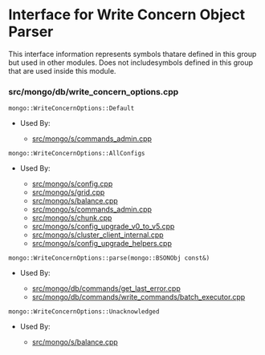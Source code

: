 
# Interface for Write Concern Object Parser
This interface information represents symbols thatare defined in this group but used in other modules.  Does not includesymbols defined in this group that are used inside this module.

### src/mongo/db/write\_concern\_options.cpp

<div></div>

    mongo::WriteConcernOptions::Default

- Used By:

    - [src/mongo/s/commands\_admin.cpp](../../../sharding/sharding)

<div></div>

    mongo::WriteConcernOptions::AllConfigs

- Used By:

    - [src/mongo/s/config.cpp](../../../sharding/sharding)
    - [src/mongo/s/grid.cpp](../../../sharding/sharding)
    - [src/mongo/s/balance.cpp](../../../sharding/sharding)
    - [src/mongo/s/commands\_admin.cpp](../../../sharding/sharding)
    - [src/mongo/s/chunk.cpp](../../../sharding/sharding)
    - [src/mongo/s/config\_upgrade\_v0\_to\_v5.cpp](../../../sharding/sharding)
    - [src/mongo/s/cluster\_client\_internal.cpp](../../../sharding/sharding)
    - [src/mongo/s/config\_upgrade\_helpers.cpp](../../../sharding/sharding)

<div></div>

    mongo::WriteConcernOptions::parse(mongo::BSONObj const&)

- Used By:

    - [src/mongo/db/commands/get\_last\_error.cpp](../../../queries/database\_commands)
    - [src/mongo/db/commands/write\_commands/batch\_executor.cpp](../../../network/write\_commands)

<div></div>

    mongo::WriteConcernOptions::Unacknowledged

- Used By:

    - [src/mongo/s/balance.cpp](../../../sharding/sharding)
